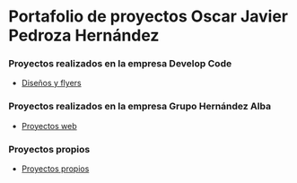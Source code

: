 # Portafolio de proyectos Oscar Javier Pedroza Hernández

### Proyectos realizados en la empresa Develop Code

- [Diseños y flyers](flyers/)

### Proyectos realizados en la empresa Grupo Hernández Alba

- [Proyectos web](proyectos-web/)

### Proyectos propios

- [Proyectos propios](proyectos-personales/)
